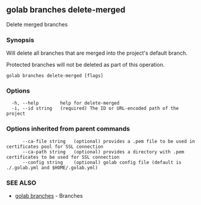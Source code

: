 ## golab branches delete-merged

Delete merged branches

### Synopsis


Will delete all branches that are merged into the project's default branch.

Protected branches will not be deleted as part of this operation.

```
golab branches delete-merged [flags]
```

### Options

```
  -h, --help        help for delete-merged
  -i, --id string   (required) The ID or URL-encoded path of the project
```

### Options inherited from parent commands

```
      --ca-file string   (optional) provides a .pem file to be used in certificates pool for SSL connection
      --ca-path string   (optional) provides a directory with .pem certificates to be used for SSL connection
      --config string    (optional) golab config file (default is ./.golab.yml and $HOME/.golab.yml)
```

### SEE ALSO
* [golab branches](golab_branches.md)	 - Branches

